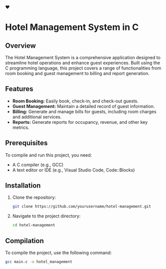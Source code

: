 ❤️
# Hotel Management System in C

## Overview

The Hotel Management System is a comprehensive application designed to streamline hotel operations and enhance guest experiences. Built using the C programming language, this project covers a range of functionalities from room booking and guest management to billing and report generation.

## Features

- **Room Booking:** Easily book, check-in, and check-out guests.
- **Guest Management:** Maintain a detailed record of guest information.
- **Billing:** Generate and manage bills for guests, including room charges and additional services.
- **Reports:** Generate reports for occupancy, revenue, and other key metrics.

## Prerequisites

To compile and run this project, you need:
- A C compiler (e.g., GCC)
- A text editor or IDE (e.g., Visual Studio Code, Code::Blocks)

## Installation

1. Clone the repository:
    ```sh
    git clone https://github.com/yourusername/hotel-management.git
    ```
2. Navigate to the project directory:
    ```sh
    cd hotel-management
    ```

## Compilation

To compile the project, use the following command:
```sh
gcc main.c -o hotel_management
